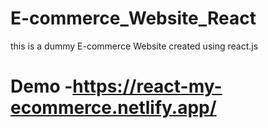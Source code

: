 # E-commerce_Website_React

this is a dummy E-commerce Website created using react.js

# Demo -https://react-my-ecommerce.netlify.app/
